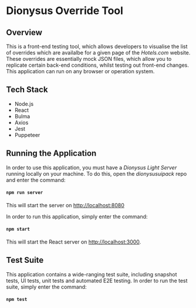 # Dionysus Override Tool

## Overview

This is a front-end testing tool, which allows developers to visualise the list of overrides which are availalbe for a given page of the *Hotels.com* website. These
overrides are essentially mock JSON files, which allow you to replicate certain back-end conditions, whilst testing out front-end changes.  This application can run
on any browser or operation system. 

## Tech Stack

- Node.js
- React
- Bulma
- Axios
- Jest
- Puppeteer

## Running the Application

In order to use this application, you must have a *Dionysus Light Server* running locally on your machine.  To do this, open the 
*dionysusuipack* repo and enter the command:

#### `npm run server`

This will start the server on [http://localhost:8080](http://localhost:8080)

In order to run this application, simply enter the command:

#### `npm start`

This will start the React server on [http://localhost:3000](http://localhost:3000).

## Test Suite

This application contains a wide-ranging test suite, including snapshot tests, UI tests, unit tests and automated E2E testing.  In order
to run the test suite, simply enter the command:

#### `npm test`
